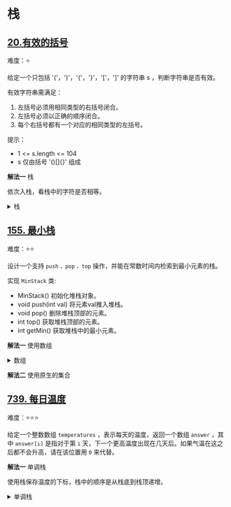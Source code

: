 # 栈

## [20.有效的括号](https://leetcode.cn/problems/valid-parentheses)

难度：⭐️

给定一个只包括 '('，')'，'{'，'}'，'['，']' 的字符串 s ，判断字符串是否有效。

有效字符串需满足：

1. 左括号必须用相同类型的右括号闭合。
2. 左括号必须以正确的顺序闭合。
3. 每个右括号都有一个对应的相同类型的左括号。

提示：  
- 1 <= s.length <= 104
- s 仅由括号 '()[]{}' 组成

**解法一** 栈

依次入栈，看栈中的字符是否相等。

<details>
  <summary>栈</summary>

  ```java
    public boolean isValid(String s) {
        Stack<Character> stack = new Stack<>();
        for (int i = 0; i < s.length(); i++) {
            char c = s.charAt(i);
            if (stack.isEmpty()) {
                stack.push(c);
            } else {
                char top = stack.peek();
                if (c - top == 1 || c - top == 2) {
                    stack.pop();
                } else {
                    stack.push(c);
                }
            }
        }
        return stack.isEmpty();
    }
  ```
</details>

## [155. 最小栈](https://leetcode.cn/problems/min-stack/description)

难度：⭐️⭐️

设计一个支持 `push` `，pop` `，top` 操作，并能在常数时间内检索到最小元素的栈。

实现 `MinStack` 类:

- MinStack() 初始化堆栈对象。
- void push(int val) 将元素val推入堆栈。
- void pop() 删除堆栈顶部的元素。
- int top() 获取堆栈顶部的元素。
- int getMin() 获取堆栈中的最小元素。

**解法一** 使用数组

<details>
  <summary>数组</summary>

```java
class MinStack {

    private int min = Integer.MAX_VALUE;
    private int capcity = 30000;
    private int[] elements;
    private int index = -1;

    public MinStack() {
        elements = new int[capcity];
    }
    
    public void push(int val) {
        if (index >= elements.length - 1) {
            int[] temp = elements;
            elements = new int[(temp.length >> 1) + temp.length];
            System.arraycopy(temp, 0, elements, 0, temp.length);
        }
        elements[++index] = val;
        min = Math.min(min, val);
    }
    
    public void pop() {
        int top = elements[index];
        if (top == min) {
            min = Integer.MAX_VALUE;
            for (int i = 0; i < index; i++) {
                min = Math.min(min, elements[i]);
            }
        }
        index--;
        if (index < (elements.length >> 1) && index > capcity) {
            int[] temp = elements;
            elements = new int[elements.length >> 1];
            System.arraycopy(temp, 0, elements, 0, elements.length);
        }
    }
    
    public int top() {
        return elements[index];
    }
    
    public int getMin() {
        return min;
    }
}
```
</details>

**解法二** 使用原生的集合


## [739. 每日温度](https://leetcode.cn/problems/daily-temperatures/description)

难度：⭐️⭐️⭐️

给定一个整数数组 `temperatures` ，表示每天的温度，返回一个数组 `answer` ，其中 `answer[i]` 是指对于第 `i` 天，下一个更高温度出现在几天后。如果气温在这之后都不会升高，请在该位置用 `0` 来代替。

**解法一** 单调栈

使用栈保存温度的下标，栈中的顺序是从栈底到栈顶递增。

<details>
  <summary>单调栈</summary>

  ```java
    public int[] dailyTemperatures(int[] temperatures) {
        int[] ans = new int[temperatures.length];
        Deque<Integer> stack = new LinkedList<>();
        for (int i = 0; i < temperatures.length; i++) {
            int t = temperatures[i];
            while (!stack.isEmpty() && t > temperatures[stack.peek()]) {
                int top = stack.pop();
                ans[top] = i - top;
            }
            stack.push(i);
        }
        return ans;
    }
  ```

</details>
